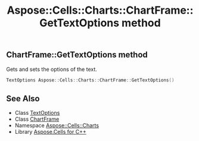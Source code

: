 ﻿---
title: Aspose::Cells::Charts::ChartFrame::GetTextOptions method
linktitle: GetTextOptions
second_title: Aspose.Cells for C++ API Reference
description: 'Aspose::Cells::Charts::ChartFrame::GetTextOptions method. Gets and sets the options of the text in C++.'
type: docs
weight: 2400
url: /cpp/aspose.cells.charts/chartframe/gettextoptions/
---
## ChartFrame::GetTextOptions method


Gets and sets the options of the text.

```cpp
TextOptions Aspose::Cells::Charts::ChartFrame::GetTextOptions()
```

## See Also

* Class [TextOptions](../../../aspose.cells.drawing.texts/textoptions/)
* Class [ChartFrame](../)
* Namespace [Aspose::Cells::Charts](../../)
* Library [Aspose.Cells for C++](../../../)
